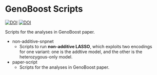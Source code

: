 # GenoBoost Scripts

[![DOI](https://zenodo.org/badge/698046868.svg)](https://zenodo.org/doi/10.5281/zenodo.10200596) [![DOI](https://zenodo.org/badge/DOI/10.5281/zenodo.10200754.svg)](https://doi.org/10.5281/zenodo.10200754)

Scripts for the analyses in GenoBoost paper.

- non-additive-snpnet
  - Scripts to run **non-additive LASSO**, which exploits two encodings for one variant: one is the addtive model, and the other is the heterozygous-only model.
- paper-script
  - Scripts for the analyses in GenoBoost paper.
